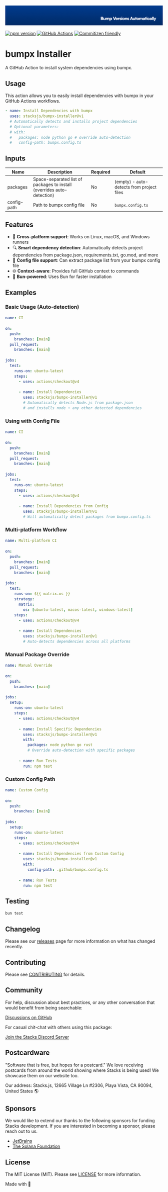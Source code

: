 <p align="center"><img src=".github/art/cover.jpg" alt="Social Card of this repo"></p>

[![npm version][npm-version-src]][npm-version-href]
[![GitHub Actions][github-actions-src]][github-actions-href]
[![Commitizen friendly](https://img.shields.io/badge/commitizen-friendly-brightgreen.svg)](http://commitizen.github.io/cz-cli/)
<!-- [![npm downloads][npm-downloads-src]][npm-downloads-href] -->
<!-- [![Codecov][codecov-src]][codecov-href] -->

# bumpx Installer

A GitHub Action to install system dependencies using bumpx.

## Usage

This action allows you to easily install dependencies with bumpx in your GitHub Actions workflows.

```yaml
- name: Install Dependencies with bumpx
  uses: stacksjs/bumpx-installer@v1
  # Automatically detects and installs project dependencies
  # Optional parameters:
  # with:
  #   packages: node python go # override auto-detection
  #   config-path: bumpx.config.ts
```

## Inputs

| Name       | Description                           | Required | Default              |
|------------|---------------------------------------|----------|----------------------|
| packages   | Space-separated list of packages to install (overrides auto-detection) | No  | (empty) - auto-detects from project files |
| config-path | Path to bumpx config file        | No       | `bumpx.config.ts` |

## Features

- 🚀 **Cross-platform support**: Works on Linux, macOS, and Windows runners
- 🔍 **Smart dependency detection**: Automatically detects project dependencies from package.json, requirements.txt, go.mod, and more
- 🔄 **Config file support**: Can extract package list from your bumpx config file
- 🌐 **Context-aware**: Provides full GitHub context to commands
- 🔧 **Bun-powered**: Uses Bun for faster installation

## Examples

### Basic Usage (Auto-detection)

```yaml
name: CI

on:
  push:
    branches: [main]
  pull_request:
    branches: [main]

jobs:
  test:
    runs-on: ubuntu-latest
    steps:
      - uses: actions/checkout@v4

      - name: Install Dependencies
        uses: stacksjs/bumpx-installer@v1
        # Automatically detects Node.js from package.json
        # and installs node + any other detected dependencies
```

### Using with Config File

```yaml
name: CI

on:
  push:
    branches: [main]
  pull_request:
    branches: [main]

jobs:
  test:
    runs-on: ubuntu-latest
    steps:
      - uses: actions/checkout@v4

      - name: Install Dependencies from Config
        uses: stacksjs/bumpx-installer@v1
        # Will automatically detect packages from bumpx.config.ts
```

### Multi-platform Workflow

```yaml
name: Multi-platform CI

on:
  push:
    branches: [main]
  pull_request:
    branches: [main]

jobs:
  test:
    runs-on: ${{ matrix.os }}
    strategy:
      matrix:
        os: [ubuntu-latest, macos-latest, windows-latest]
    steps:
      - uses: actions/checkout@v4

      - name: Install Dependencies
        uses: stacksjs/bumpx-installer@v1
        # Auto-detects dependencies across all platforms
```

### Manual Package Override

```yaml
name: Manual Override

on:
  push:
    branches: [main]

jobs:
  setup:
    runs-on: ubuntu-latest
    steps:
      - uses: actions/checkout@v4

      - name: Install Specific Dependencies
        uses: stacksjs/bumpx-installer@v1
        with:
          packages: node python go rust
          # Override auto-detection with specific packages

      - name: Run Tests
        run: npm test
```

### Custom Config Path

```yaml
name: Custom Config

on:
  push:
    branches: [main]

jobs:
  setup:
    runs-on: ubuntu-latest
    steps:
      - uses: actions/checkout@v4

      - name: Install Dependencies from Custom Config
        uses: stacksjs/bumpx-installer@v1
        with:
          config-path: .github/bumpx.config.ts

      - name: Run Tests
        run: npm test
```

## Testing

```bash
bun test
```

## Changelog

Please see our [releases](https://github.com/stacksjs/bumpx-installer/releases) page for more information on what has changed recently.

## Contributing

Please see [CONTRIBUTING](.github/CONTRIBUTING.md) for details.

## Community

For help, discussion about best practices, or any other conversation that would benefit from being searchable:

[Discussions on GitHub](https://github.com/stacksjs/bumpx/discussions)

For casual chit-chat with others using this package:

[Join the Stacks Discord Server](https://discord.gg/stacksjs)

## Postcardware

"Software that is free, but hopes for a postcard." We love receiving postcards from around the world showing where Stacks is being used! We showcase them on our website too.

Our address: Stacks.js, 12665 Village Ln #2306, Playa Vista, CA 90094, United States 🌎

## Sponsors

We would like to extend our thanks to the following sponsors for funding Stacks development. If you are interested in becoming a sponsor, please reach out to us.

- [JetBrains](https://www.jetbrains.com/)
- [The Solana Foundation](https://solana.com/)

## License

The MIT License (MIT). Please see [LICENSE](LICENSE.md) for more information.

Made with 💙

<!-- Badges -->
[npm-version-src]: https://img.shields.io/npm/v/bumpx-installer?style=flat-square
[npm-version-href]: https://npmjs.com/package/bumpx-installer
[github-actions-src]: https://img.shields.io/github/actions/workflow/status/stacksjs/bumpx-installer/ci.yml?style=flat-square&branch=main
[github-actions-href]: https://github.com/stacksjs/bumpx-installer/actions?query=workflow%3Aci

<!-- [codecov-src]: https://img.shields.io/codecov/c/gh/stacksjs/bumpx-installer/main?style=flat-square
[codecov-href]: https://codecov.io/gh/stacksjs/bumpx-installer -->
